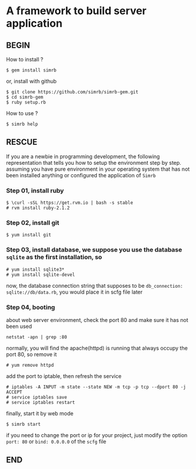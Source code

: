 # A framework to build server application

## BEGIN

How to install ?

	$ gem install simrb

or, install with github

	$ git clone https://github.com/simrb/simrb-gem.git
	$ cd simrb-gem
	$ ruby setup.rb

How to use ?

	$ simrb help

## RESCUE

If you are a newbie in programming development, the following representation that tells you how to setup the environment step by step. assuming you have pure environment in your operating system that has not been installed anything or configured the application of `Simrb`

### Step 01, install ruby

	$ \curl -sSL https://get.rvm.io | bash -s stable
	# rvm install ruby-2.1.2

### Step 02, install git

	$ yum install git

### Step 03, install database, we suppose you use the database `sqlite` as the first installation, so

	# yum install sqlite3*
	# yum install sqlite-devel

now, the database connection string that supposes to be `db_connection: sqlite://db/data.rb`, you would place it in scfg file later

### Step 04, booting

about web server environment, check the port 80 and make sure it has not been used

	netstat -apn | grep :80

normally, you will find the apache(httpd) is running that always occupy the port 80, so remove it

	# yum remove httpd

add the port to iptable, then refresh the service

	# iptables -A INPUT -m state --state NEW -m tcp -p tcp --dport 80 -j ACCEPT
	# service iptables save
	# service iptables restart

finally, start it by web mode

	$ simrb start

if you need to change the port or ip for your project, just modify the option `port: 80` or `bind: 0.0.0.0` of the `scfg` file

## END
